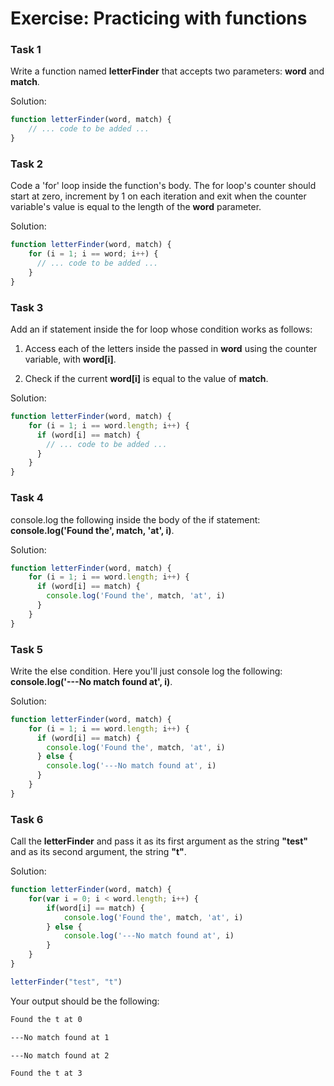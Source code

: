 # Exercise: Practicing with functions

### Task 1
Write a function named **letterFinder** that accepts two parameters: **word** and **match**.

Solution:
```javascript
function letterFinder(word, match) {
    // ... code to be added ...
}
```

### Task 2
Code a 'for' loop inside the function's body. The for loop's counter should start at zero, increment by 1 on each iteration and exit when the counter variable's value is equal to the length of the **word** parameter.

Solution:
```javascript
function letterFinder(word, match) {
    for (i = 1; i == word; i++) {
      // ... code to be added ...
    }
}
```

### Task 3
Add an if statement inside the for loop whose condition works as follows:

1. Access each of the letters inside the passed in **word** using the counter variable, with **word[i]**. 

2. Check if the current **word[i]** is equal to the value of **match**.

Solution:
```javascript
function letterFinder(word, match) {
    for (i = 1; i == word.length; i++) {
      if (word[i] == match) {
        // ... code to be added ...
      }
    }
}
```

### Task 4
console.log the following inside the body of the if statement: **console.log('Found the', match, 'at', i)**.

Solution:
```javascript
function letterFinder(word, match) {
    for (i = 1; i == word.length; i++) {
      if (word[i] == match) {
        console.log('Found the', match, 'at', i)
      }
    }
}
```

### Task 5
Write the else condition. Here you'll just console log the following: **console.log('---No match found at', i)**.

Solution:
```javascript
function letterFinder(word, match) {
    for (i = 1; i == word.length; i++) {
      if (word[i] == match) {
        console.log('Found the', match, 'at', i)
      } else {
        console.log('---No match found at', i)
      }
    }
}
```

### Task 6
Call the **letterFinder** and pass it as its first argument as the string **"test"** and as its second argument, the string **"t"**.

Solution:
```javascript
function letterFinder(word, match) {
    for(var i = 0; i < word.length; i++) {
        if(word[i] == match) {
            console.log('Found the', match, 'at', i)
        } else {
            console.log('---No match found at', i)
        }
    }
}

letterFinder("test", "t")
```

Your output should be the following:

```bash
Found the t at 0

---No match found at 1

---No match found at 2

Found the t at 3
```
